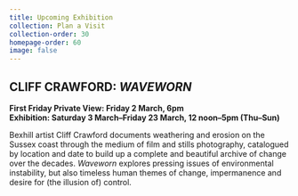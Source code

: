 ```yaml
---
title: Upcoming Exhibition
collection: Plan a Visit
collection-order: 30
homepage-order: 60
image: false
---
```


## CLIFF CRAWFORD: <cite>WAVEWORN</cite>

**First Friday Private View: Friday 2 March, 6pm  
Exhibition: Saturday 3 March&ndash;Friday 23 March, 12 noon&ndash;5pm (Thu&ndash;Sun)**

Bexhill artist Cliff Crawford documents weathering and erosion on the Sussex coast through the medium of film and stills photography, catalogued by location and date to build up a complete and beautiful archive of change over the decades. <cite>Waveworn</cite> explores pressing issues of environmental instability, but also timeless human themes of change, impermanence and desire for (the illusion of) control.
